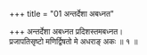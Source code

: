 +++
title = "01 अन्तर्देशा अबध्नत"

+++
अन्तर्देशा अबध्नत प्रदिशस्तमबध्नत।  
प्रजापतिसृष्टो मणिर्द्विषतो मे अधराङ् अकः ॥ १ ॥